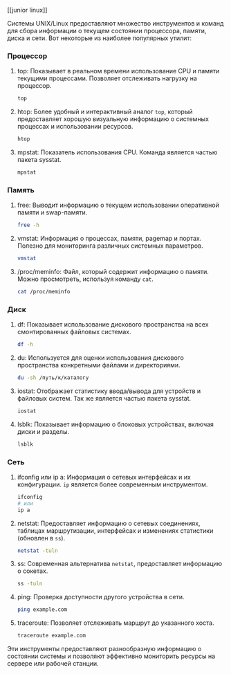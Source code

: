 [[junior linux]]

Системы UNIX/Linux предоставляют множество инструментов и команд для сбора информации о текущем состоянии процессора, памяти, диска и сети. Вот некоторые из наиболее популярных утилит:

### Процессор

1. top: Показывает в реальном времени использование CPU и памяти текущими процессами. Позволяет отслеживать нагрузку на процессор.
   ```bash
   top
   ```

2. htop: Более удобный и интерактивный аналог `top`, который предоставляет хорошую визуальную информацию о системных процессах и использовании ресурсов.
   ```bash
   htop
   ```

3. mpstat: Показатель использования CPU. Команда является частью пакета sysstat.
   ```bash
   mpstat
   ```

### Память

1. free: Выводит информацию о текущем использовании оперативной памяти и swap-памяти.
   ```bash
   free -h
   ```

2. vmstat: Информация о процессах, памяти, pagemap и портах. Полезно для мониторинга различных системных параметров.
   ```bash
   vmstat
   ```

3. /proc/meminfo: Файл, который содержит информацию о памяти. Можно просмотреть, используя команду `cat`.
   ```bash
   cat /proc/meminfo
   ```

### Диск

1. df: Показывает использование дискового пространства на всех смонтированных файловых системах.
   ```bash
   df -h
   ```

2. du: Используется для оценки использования дискового пространства конкретными файлами и директориями.
   ```bash
   du -sh /путь/к/каталогу
   ```

3. iostat: Отображает статистику ввода/вывода для устройств и файловых систем. Так же является частью пакета sysstat.
   ```bash
   iostat
   ```

4. lsblk: Показывает информацию о блоковых устройствах, включая диски и разделы.
   ```bash
   lsblk
   ```

### Сеть

1. ifconfig или ip a: Информация о сетевых интерфейсах и их конфигурации. `ip` является более современным инструментом.
   ```bash
   ifconfig
   # или
   ip a
   ```

2. netstat: Предоставляет информацию о сетевых соединениях, таблицах маршрутизации, интерфейсах и изменениях статистики (обновлен в `ss`).
   ```bash
   netstat -tuln
   ```

3. ss: Современная альтернатива `netstat`, предоставляет информацию о сокетах.
   ```bash
   ss -tuln
   ```

4. ping: Проверка доступности другого устройства в сети.
   ```bash
   ping example.com
   ```

5. traceroute: Позволяет отслеживать маршрут до указанного хоста.
   ```bash
   traceroute example.com
   ```

Эти инструменты предоставляют разнообразную информацию о состоянии системы и позволяют эффективно мониторить ресурсы на сервере или рабочей станции.